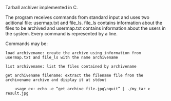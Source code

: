 Tarball archiver implemented in C.

The program receives commands from standard input and uses two aditional file: usermap.txt and file_ls.
file_ls contains information about the files to be archived and usermap.txt contains information about the users in the system.
Every command is represented by a line.

Commands may be:

	load archivename: create the archive using information from usermap.txt and file_ls with the name archivename
	
	list archivename: list the files contained by archivename
	
	get archivename filename: extract the filename file from the archivename archive and display it at stdout
	
		usage ex: echo -e “get archive file.jpg\nquit” | ./my_tar > result.jpg
	
	
